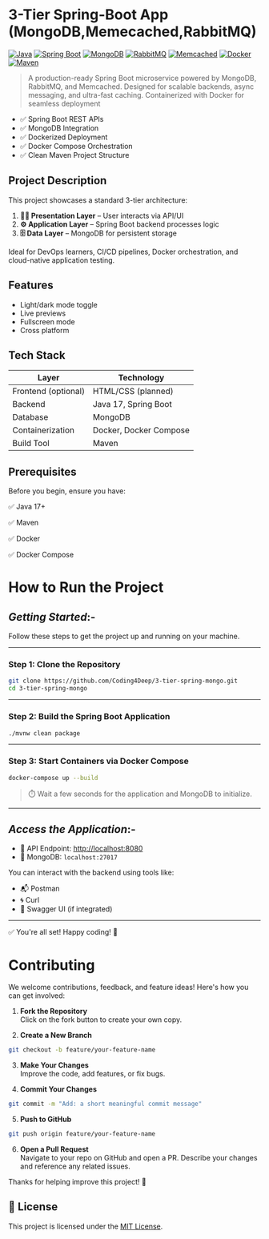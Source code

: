 
# **3-Tier Spring-Boot App (MongoDB,Memecached,RabbitMQ)**
[![Java](https://img.shields.io/badge/Java-ED8B00?style=for-the-badge&logo=openjdk&logoColor=white)](https://www.oracle.com/java/)
[![Spring Boot](https://img.shields.io/badge/Spring_Boot-6DB33F?style=for-the-badge&logo=spring-boot&logoColor=white)](https://spring.io/projects/spring-boot)
[![MongoDB](https://img.shields.io/badge/MongoDB-47A248?style=for-the-badge&logo=mongodb&logoColor=white)](https://www.mongodb.com/)
[![RabbitMQ](https://img.shields.io/badge/RabbitMQ-FF6600?style=for-the-badge&logo=rabbitmq&logoColor=white)](https://www.rabbitmq.com/)
[![Memcached](https://img.shields.io/badge/Memcached-2C3A3A?style=for-the-badge&logo=memcached&logoColor=white)](https://memcached.org/)
[![Docker](https://img.shields.io/badge/Docker-2496ED?style=for-the-badge&logo=docker&logoColor=white)](https://www.docker.com/)
[![Maven](https://img.shields.io/badge/Maven-C71A36?style=for-the-badge&logo=apachemaven&logoColor=white)](https://maven.apache.org/)

> A production-ready Spring Boot microservice powered by MongoDB, RabbitMQ, and Memcached. Designed for scalable backends, async messaging, and ultra-fast caching. Containerized with Docker for seamless deployment

- ✅ Spring Boot REST APIs  
- ✅ MongoDB Integration  
- ✅ Dockerized Deployment  
- ✅ Docker Compose Orchestration  
- ✅ Clean Maven Project Structure  


## **Project Description**

This project showcases a standard 3-tier architecture:

1. **👨‍💻 Presentation Layer** – User interacts via API/UI  
2. **⚙️ Application Layer** – Spring Boot backend processes logic  
3. **🗄️ Data Layer** – MongoDB for persistent storage

Ideal for DevOps learners, CI/CD pipelines, Docker orchestration, and cloud-native application testing.



## **Features**

- Light/dark mode toggle
- Live previews
- Fullscreen mode
- Cross platform


##  **Tech Stack**

| Layer               | Technology           |
|--------------------|----------------------|
| Frontend (optional) | HTML/CSS (planned)   |
| Backend             | Java 17, Spring Boot |
| Database            | MongoDB              |
| Containerization    | Docker, Docker Compose |
| Build Tool          | Maven                |

## Prerequisites
Before you begin, ensure you have:

✅ Java 17+

✅ Maven

✅ Docker

✅ Docker Compose


#  **How to Run the Project**

## *Getting Started*:-

Follow these steps to get the project up and running on your machine.

---

###   Step 1: Clone the Repository

```bash
git clone https://github.com/Coding4Deep/3-tier-spring-mongo.git
cd 3-tier-spring-mongo
```

---

### Step 2: Build the Spring Boot Application

```bash
./mvnw clean package
```

---

###  Step 3: Start Containers via Docker Compose

```bash
docker-compose up --build
```

> ⏱️ Wait a few seconds for the application and MongoDB to initialize.

---

## *Access the Application*:-

- 🔗 API Endpoint: [http://localhost:8080](http://localhost:8080)
- 📔️ MongoDB: `localhost:27017`

You can interact with the backend using tools like:

- 📬 Postman  
- 🌀 Curl  
- 📄 Swagger UI (if integrated)

---

✅ You're all set! Happy coding! 🙌

# **Contributing**

We welcome contributions, feedback, and feature ideas! Here's how you can get involved:

1.  **Fork the Repository**  
   Click on the fork button to create your own copy.

2.  **Create a New Branch**  
   ```bash
   git checkout -b feature/your-feature-name
   ```

3.  **Make Your Changes**  
   Improve the code, add features, or fix bugs.

4.  **Commit Your Changes**  
   ```bash
   git commit -m "Add: a short meaningful commit message"
   ```

5.  **Push to GitHub**  
   ```bash
   git push origin feature/your-feature-name
   ```

6.  **Open a Pull Request**  
   Navigate to your repo on GitHub and open a PR. Describe your changes and reference any related issues.

Thanks for helping improve this project! 💙

## 📄 License

This project is licensed under the [MIT License](LICENSE).
